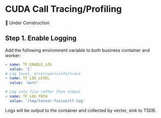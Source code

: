# CUDA Call Tracing/Profiling
🚧 Under Construction

## Step 1. Enable Logging


Add the following environment variable to both business container and worker:

```yaml
- name: TF_ENABLE_LOG
  value: '1'
# Log level, error/warn/info/trace
- name: TF_LOG_LEVEL
  value: 'warn'

# Log into file rather than stdout
- name: TF_LOG_PATH
  value: '/tmp/tensor-fusion/tf.log'
```

Logs will be output to the container and collected by vector, sink to TSDB.

